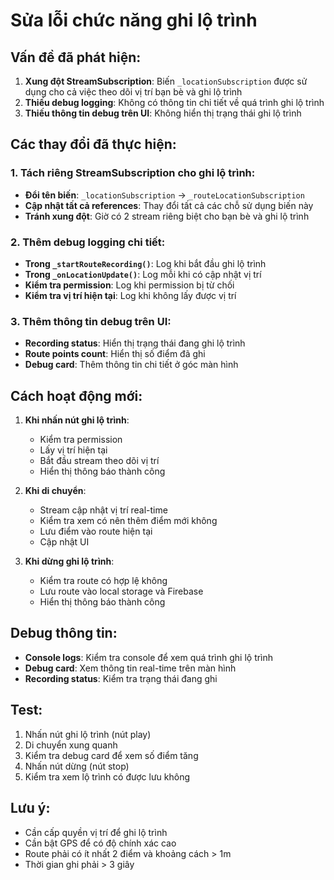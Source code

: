 # Sửa lỗi chức năng ghi lộ trình

## Vấn đề đã phát hiện:

1. **Xung đột StreamSubscription**: Biến `_locationSubscription` được sử dụng cho cả việc theo dõi vị trí bạn bè và ghi lộ trình
2. **Thiếu debug logging**: Không có thông tin chi tiết về quá trình ghi lộ trình
3. **Thiếu thông tin debug trên UI**: Không hiển thị trạng thái ghi lộ trình

## Các thay đổi đã thực hiện:

### 1. Tách riêng StreamSubscription cho ghi lộ trình:

- **Đổi tên biến**: `_locationSubscription` → `_routeLocationSubscription`
- **Cập nhật tất cả references**: Thay đổi tất cả các chỗ sử dụng biến này
- **Tránh xung đột**: Giờ có 2 stream riêng biệt cho bạn bè và ghi lộ trình

### 2. Thêm debug logging chi tiết:

- **Trong `_startRouteRecording()`**: Log khi bắt đầu ghi lộ trình
- **Trong `_onLocationUpdate()`**: Log mỗi khi có cập nhật vị trí
- **Kiểm tra permission**: Log khi permission bị từ chối
- **Kiểm tra vị trí hiện tại**: Log khi không lấy được vị trí

### 3. Thêm thông tin debug trên UI:

- **Recording status**: Hiển thị trạng thái đang ghi lộ trình
- **Route points count**: Hiển thị số điểm đã ghi
- **Debug card**: Thêm thông tin chi tiết ở góc màn hình

## Cách hoạt động mới:

1. **Khi nhấn nút ghi lộ trình**:
   - Kiểm tra permission
   - Lấy vị trí hiện tại
   - Bắt đầu stream theo dõi vị trí
   - Hiển thị thông báo thành công

2. **Khi di chuyển**:
   - Stream cập nhật vị trí real-time
   - Kiểm tra xem có nên thêm điểm mới không
   - Lưu điểm vào route hiện tại
   - Cập nhật UI

3. **Khi dừng ghi lộ trình**:
   - Kiểm tra route có hợp lệ không
   - Lưu route vào local storage và Firebase
   - Hiển thị thông báo thành công

## Debug thông tin:

- **Console logs**: Kiểm tra console để xem quá trình ghi lộ trình
- **Debug card**: Xem thông tin real-time trên màn hình
- **Recording status**: Kiểm tra trạng thái đang ghi

## Test:

1. Nhấn nút ghi lộ trình (nút play)
2. Di chuyển xung quanh
3. Kiểm tra debug card để xem số điểm tăng
4. Nhấn nút dừng (nút stop)
5. Kiểm tra xem lộ trình có được lưu không

## Lưu ý:

- Cần cấp quyền vị trí để ghi lộ trình
- Cần bật GPS để có độ chính xác cao
- Route phải có ít nhất 2 điểm và khoảng cách > 1m
- Thời gian ghi phải > 3 giây 